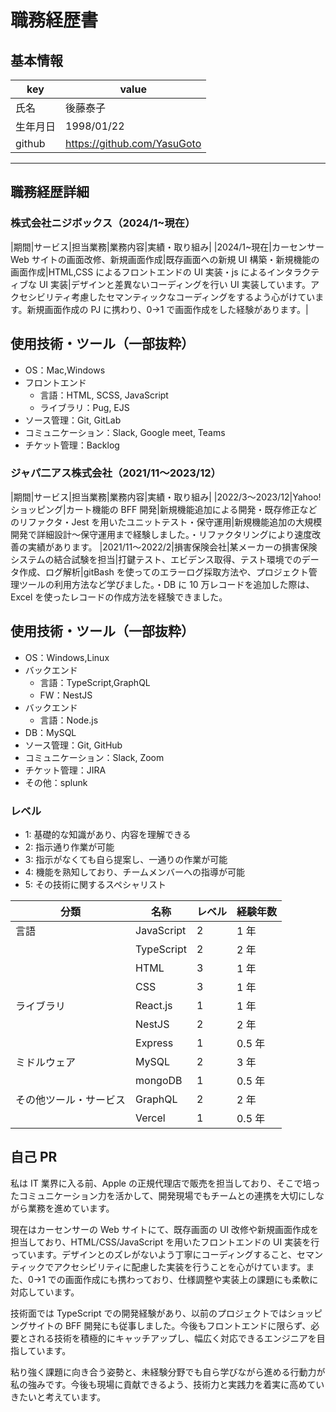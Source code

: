 # 職務経歴書

## 基本情報

| key      | value                       |
| -------- | --------------------------- |
| 氏名     | 後藤泰子                    |
| 生年月日 | 1998/01/22                  |
| github   | https://github.com/YasuGoto |

---

## 職務経歴詳細

### 株式会社ニジボックス（2024/1~現在）

|期間|サービス|担当業務|業務内容|実績・取り組み|
|2024/1~現在|カーセンサー Web サイトの画面改修、新規画面作成|既存画面への新規 UI 構築・新規機能の画面作成|HTML,CSS によるフロントエンドの UI 実装・js によるインタラクティブな UI 実装|デザインと差異ないコーディングを行い UI 実装しています。アクセシビリティ考慮したセマンティックなコーディングをするよう心がけています。新規画面作成の PJ に携わり、0→1 で画面作成をした経験があります。|

## 使用技術・ツール（一部抜粋）

- OS：Mac,Windows
- フロントエンド
  - 言語：HTML, SCSS, JavaScript
  - ライブラリ：Pug, EJS
- ソース管理：Git, GitLab
- コミュニケーション：Slack, Google meet, Teams
- チケット管理：Backlog

### ジャパ二アス株式会社（2021/11〜2023/12）

|期間|サービス|担当業務|業務内容|実績・取り組み|
|2022/3〜2023/12|Yahoo!ショッピング|カート機能の BFF 開発|新規機能追加による開発・既存修正などのリファクタ・Jest を用いたユニットテスト・保守運用|新規機能追加の大規模開発で詳細設計〜保守運用まで経験しました。・リファクタリングにより速度改善の実績があります。
|2021/11〜2022/2|損害保険会社|某メーカーの損害保険システムの結合試験を担当|打鍵テスト、エビデンス取得、テスト環境でのデータ作成、ログ解析|gitBash を使ってのエラーログ採取方法や、プロジェクト管理ツールの利用方法など学びました。・DB に 10 万レコードを追加した際は、Excel を使ったレコードの作成方法を経験できました。

## 使用技術・ツール（一部抜粋）

- OS：Windows,Linux
- バックエンド
  - 言語：TypeScript,GraphQL
  - FW：NestJS
- バックエンド
  - 言語：Node.js
- DB：MySQL
- ソース管理：Git, GitHub
- コミュニケーション：Slack, Zoom
- チケット管理：JIRA
- その他：splunk

### レベル

- 1: 基礎的な知識があり、内容を理解できる
- 2: 指示通り作業が可能
- 3: 指示がなくても自ら提案し、一通りの作業が可能
- 4: 機能を熟知しており、チームメンバーへの指導が可能
- 5: その技術に関するスペシャリスト

| 分類                   | 名称       | レベル | 経験年数 |
| ---------------------- | ---------- | ------ | -------- |
| 言語                   | JavaScript | 2      | 1 年     |
|                        | TypeScript | 2      | 2 年     |
|                        | HTML       | 3      | 1 年     |
|                        | CSS        | 3      | 1 年     |
| ライブラリ             | React.js   | 1      | 1 年     |
|                        | NestJS     | 2      | 2 年     |
|                        | Express    | 1      | 0.5 年   |
| ミドルウェア           | MySQL      | 2      | 3 年     |
|                        | mongoDB    | 1      | 0.5 年   |
| その他ツール・サービス | GraphQL    | 2      | 2 年     |
|                        | Vercel     | 1      | 0.5 年   |

## 自己 PR

私は IT 業界に入る前、Apple の正規代理店で販売を担当しており、そこで培ったコミュニケーション力を活かして、開発現場でもチームとの連携を大切にしながら業務を進めています。

現在はカーセンサーの Web サイトにて、既存画面の UI 改修や新規画面作成を担当しており、HTML/CSS/JavaScript を用いたフロントエンドの UI 実装を行っています。デザインとのズレがないよう丁寧にコーディングすること、セマンティックでアクセシビリティに配慮した実装を行うことを心がけています。また、0→1 での画面作成にも携わっており、仕様調整や実装上の課題にも柔軟に対応しています。

技術面では TypeScript での開発経験があり、以前のプロジェクトではショッピングサイトの BFF 開発にも従事しました。今後もフロントエンドに限らず、必要とされる技術を積極的にキャッチアップし、幅広く対応できるエンジニアを目指しています。

粘り強く課題に向き合う姿勢と、未経験分野でも自ら学びながら進める行動力が私の強みです。今後も現場に貢献できるよう、技術力と実践力を着実に高めていきたいと考えています。
